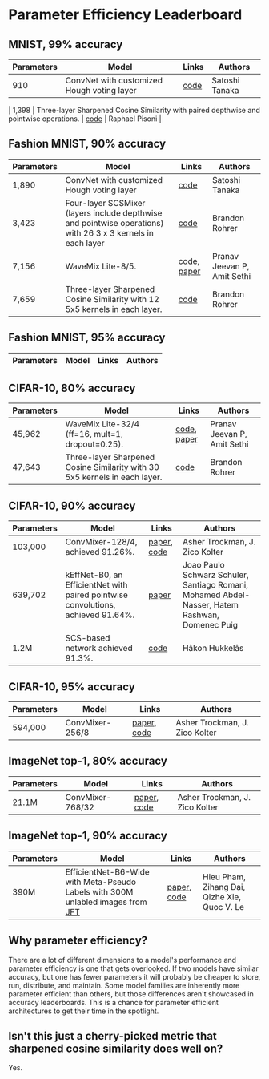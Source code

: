 # Parameter Efficiency Leaderboard

## MNIST, 99% accuracy

| Parameters  | Model | Links | Authors |
| ------------- | ------------- | ------------- | ------------- |
| 910 | ConvNet with customized Hough voting layer | [code](https://colab.research.google.com/drive/1HFwUZQ91CKMGU63KHgvS9kFZgL-w2Cya) | Satoshi Tanaka |

| 1,398  | Three-layer Sharpened Cosine Similarity with paired depthwise and pointwise operations.  | [code](https://colab.research.google.com/drive/1Lo-P_lMbw3t2RTwpzy1p8h0uKjkCx-RB?usp=sharing) | Raphael Pisoni |

## Fashion MNIST, 90% accuracy

| Parameters  | Model | Links | Authors |
| ------------- | ------------- | ------------- | ------------- |
| 1,890 | ConvNet with customized Hough voting layer | [code](https://colab.research.google.com/drive/1Jl5OZFTINXkJPPJ5-Xe3_1uV4iAIzqwt) | Satoshi Tanaka |
| 3,423 | Four-layer SCSMixer (layers include depthwise and pointwise operations) with 26 3 x 3 kernels in each layer | [code](https://github.com/brohrer/scs_torch_gallery/blob/main/fashion_90_3423.py) | Brandon Rohrer |
| 7,156  | WaveMix Lite-8/5.  | [code](https://github.com/pranavphoenix/WaveMix), [paper](https://arxiv.org/pdf/2203.03689.pdf) | Pranav Jeevan P, Amit Sethi|
| 7,659 | Three-layer Sharpened Cosine Similarity with 12 5x5 kernels in each layer. | [code](https://github.com/brohrer/scs_torch_gallery/blob/main/fashion_90_7659.py) | Brandon Rohrer |

## Fashion MNIST, 95% accuracy

| Parameters  | Model | Links | Authors |
| ------------- | ------------- | ------------- | ------------- |


## CIFAR-10, 80% accuracy

| Parameters  | Model | Links | Authors |
| ------------- | ------------- | ------------- | ------------- |
| 45,962  | WaveMix Lite-32/4 (ff=16, mult=1, dropout=0.25).  | [code](https://github.com/pranavphoenix/WaveMix), [paper](https://arxiv.org/pdf/2203.03689.pdf) | Pranav Jeevan P, Amit Sethi|
| 47,643 | Three-layer Sharpened Cosine Similarity with 30 5x5 kernels in each layer. | [code](https://github.com/brohrer/scs_torch_gallery/blob/main/cifar10_80_47643.py) | Brandon Rohrer |


## CIFAR-10, 90% accuracy

| Parameters  | Model | Links | Authors |
| ------------- | ------------- | ------------- | ------------- |
|  103,000 | ConvMixer-128/4, achieved 91.26%. | [paper](https://arxiv.org/pdf/2201.09792v1.pdf), [code](https://github.com/locuslab/convmixer) | Asher Trockman, J. Zico Kolter |
| 639,702 | kEffNet-B0, an EfficientNet with paired pointwise convolutions, achieved 91.64%. | [paper](https://www.researchgate.net/publication/355214501_Grouped_Pointwise_Convolutions_Significantly_Reduces_Parameters_in_EfficientNet/fulltext/6168f71b66e6b95f07cb7118/Grouped-Pointwise-Convolutions-Significantly-Reduces-Parameters-in-EfficientNet.pdf) | Joao Paulo Schwarz Schuler, Santiago Romani, Mohamed Abdel-Nasser, Hatem Rashwan, Domenec Puig |
 | 1.2M | SCS-based network achieved 91.3%. | [code](https://github.com/hukkelas/sharpened_cosine_similarity_torch/blob/main/sharpened_cosine_similarity.py) | Håkon Hukkelås |

## CIFAR-10, 95% accuracy

| Parameters  | Model | Links | Authors |
| ------------- | ------------- | ------------- | ------------- |
|  594,000 | ConvMixer-256/8 | [paper](https://arxiv.org/pdf/2201.09792v1.pdf), [code](https://github.com/locuslab/convmixer) | Asher Trockman, J. Zico Kolter |


## ImageNet top-1, 80% accuracy

| Parameters  | Model | Links | Authors |
| ------------- | ------------- | ------------- | ------------- |
| 21.1M | ConvMixer-768/32 | [paper](https://arxiv.org/pdf/2201.09792v1.pdf), [code](https://github.com/locuslab/convmixer) | Asher Trockman, J. Zico Kolter |

## ImageNet top-1, 90% accuracy

| Parameters  | Model | Links | Authors |
| ------------- | ------------- | ------------- | ------------- |
| 390M | EfficientNet-B6-Wide with Meta-Pseudo Labels with 300M unlabled images from [JFT](https://paperswithcode.com/dataset/jft-300m)| [paper](https://openaccess.thecvf.com/content/CVPR2021/papers/Pham_Meta_Pseudo_Labels_CVPR_2021_paper.pdf), [code](https://github.com/google-research/google-research/tree/master/meta_pseudo_labels) | Hieu Pham, Zihang Dai, Qizhe Xie, Quoc V. Le |



## Why parameter efficiency?

There are a lot of different dimensions to a model's performance and parameter efficiency is one that gets overlooked. If two models have similar accuracy, but one has fewer parameters it will probably be cheaper to store, run, distribute, and maintain. Some model families are inherently more parameter efficient than others, but those differences aren't showcased in accuracy leaderboards. This is a chance for parameter efficient architectures to get their time in the spotlight.

## Isn't this just a cherry-picked metric that sharpened cosine similarity does well on?

Yes. 
